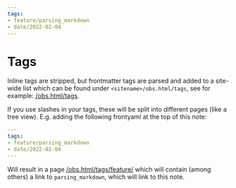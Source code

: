 ```yaml
---
tags:
- feature/parsing_markdown
- date/2022-02-04
---
```


# Tags
Inline tags are stripped, but frontmatter tags are parsed and added to a site-wide list which can be found under `<sitename>/obs.html/tags`, see for example: [/obs.html/tags](/obs.html/tags).

If you use slashes in your tags, these will be split into different pages (like a tree view).
E.g. adding the following frontyaml at the top of this note:

``` yaml
---
tags:
- feature/parsing_markdown
- date/2022-02-04
---
```

Will result in a page [/obs.html/tags/feature/](/obs.html/tags/feature/) which will contain (among others) a link to  `parsing_markdown`, which will link to this note.